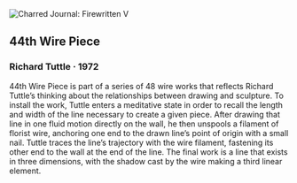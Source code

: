 <div class="artwork-of-the-day">
  <div class="container">
    <div class="img-wrapper">
      <img
        src="https://uploads6.wikiart.org/images/richard-tuttle/44th-wire-piece-1972.jpg!Large.jpg"
        alt="Charred Journal: Firewritten V" />
    </div>
    <div class="artwork-detail">
      <div class="artwork-origin"> 
        <h2 class="artwork-name">44th Wire Piece</h2>
        <h3 class="artist">
          Richard Tuttle
                    ·  1972
        </h3>
      </div>
      <p class="description">
        <span class="artwork-description-text ng-binding" ng-bind-html="viewModel.ArtworkOfTheDay.Description | unsafe">44th Wire Piece is part of a series of 48 wire works that reflects Richard Tuttle’s thinking about the relationships between drawing and sculpture. To install the work, Tuttle enters a meditative state in order to recall the length and width of the line necessary to create a given piece. After drawing that line in one fluid motion directly on the wall, he then unspools a filament of florist wire, anchoring one end to the drawn line’s point of origin with a small nail. Tuttle traces the line’s trajectory with the wire filament, fastening its other end to the wall at the end of the line. The final work is a line that exists in three dimensions, with the shadow cast by the wire making a third linear element.</span>
                        <div class="text-shadow-container" ng-show="showShadow" style=""></div>
      </p>
    </div>
  </div>

</div>
